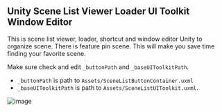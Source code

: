 
## Unity Scene List Viewer Loader UI Toolkit Window Editor

This is scene list viewer, loader, shortcut and window editor Unity to organize scene. There is feature pin scene. This will make you save time finding your favorite scene.

Make sure check and edit `_buttonPath` and `_baseUIToolkitPath`.
- `_buttonPath` is path to `Assets/SceneListButtonContainer.uxml`
- `_baseUIToolkitPath` is path to `Assets/SceneListUIToolkit.uxml`.

![image](https://github.com/restush/Unity-Scene-List-Viewer-Loader-UIToolkit/assets/44837900/3124f63e-a959-4142-9ebd-76c75a719d63)

